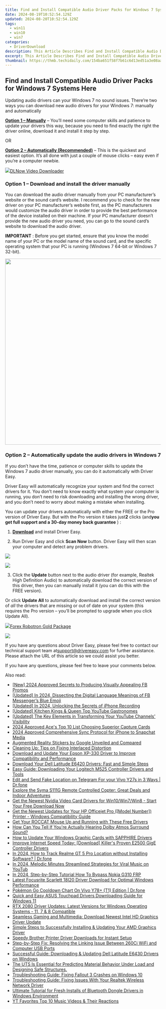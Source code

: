 ```yaml
---
title: Find and Install Compatible Audio Driver Packs for Windows 7 Systems Here!
date: 2024-08-19T10:52:54.129Z
updated: 2024-08-20T10:52:54.129Z
tags:
  - win11
  - win10
  - win7
categories:
  - DriverDownload
description: This Article Describes Find and Install Compatible Audio Driver Packs for Windows 7 Systems Here!
excerpt: This Article Describes Find and Install Compatible Audio Driver Packs for Windows 7 Systems Here!
thumbnail: https://thmb.techidaily.com/154ba651f58f7b61c6d13ed51a3e08aab825faff32ad0111bfbaa0c8293dac8c.jpg
---
```


## Find and Install Compatible Audio Driver Packs for Windows 7 Systems Here

Updating audio drivers can your Windows 7 no sound issues. There’re two ways you can download new audio drivers for your Windows 7: manually and automatically

[**Option 1 – Manually**](https://tools.techidaily.com/drivereasy/download/) – You’ll need some computer skills and patience to update your drivers this way, because you need to find exactly the right the driver online, download it and install it step by step.

OR

[**Option 2 – Automatically (Recommended)**](https://www.drivereasy.com/knowledge/download-audio-drivers-for-windows-7/#option2) – This is the quickest and easiest option. It’s all done with just a couple of mouse clicks – easy even if you’re a computer newbie.

<!-- affiliate ads begin -->
<a href="https://secure.2checkout.com/order/checkout.php?PRODS=4712430&QTY=1&AFFILIATE=108875&CART=1"><img src="https://secure.avangate.com/images/merchant/c404a5adbf90e09631678b13b05d9d7a/products/dlnow_256.png" border="0">DLNow Video Downloader</a>
<!-- affiliate ads end -->
### **Option 1 –**  **Download and install the driver manually**

 You can download the audio driver manually from your PC manufacturer’s website or the sound card’s website. I recommend you to check for the new driver on your PC manufacturer’s website first, as the PC manufacturers would customize the audio driver in order to provide the best performance of the device installed on their machine. If your PC manufacturer doesn’t provide the new audio driver you need, you can go to the sound card’s website to download the audio driver.

**IMPORTANT** : Before you get started, ensure that you know the model name of your PC or the model name of the sound card, and the specific operating system that your PC is running (Windows 7 64-bit or Windows 7 32-bit).

<!-- affiliate ads begin -->
<a href="https://appsumo.8odi.net/c/5597632/2082541/7443" target="_top" id="2082541"><img src="//a.impactradius-go.com/display-ad/7443-2082541" border="0" alt="" width="1200" height="600"/></a><img height="0" width="0" src="https://appsumo.8odi.net/i/5597632/2082541/7443" style="position:absolute;visibility:hidden;" border="0" />
<!-- affiliate ads end -->
### **Option 2 –  Automatically update the audio drivers in Windows 7**

 If you don’t have the time, patience or computer skills to update the Windows 7 audio driver manually, you can do it automatically with Driver Easy.

 Driver Easy will automatically recognize your system and find the correct drivers for it. You don’t need to know exactly what system your computer is running, you don’t need to risk downloading and installing the wrong driver, and you don’t need to worry about making a mistake when installing.

 You can update your drivers automatically with either the FREE or the Pro version of Driver Easy. But with the Pro version it takes just**2** clicks  (and**you get full support and a 30-day money back guarantee** ) :

 1) **[Download](https://tools.techidaily.com/drivereasy/download/)**   and install Driver Easy.

 2) Run Driver Easy and click **Scan Now**   button. Driver Easy will then scan your computer and detect any problem drivers.

<!-- affiliate ads begin -->
<a href="https://secure.2checkout.com/order/checkout.php?PRODS=3727260&QTY=1&AFFILIATE=108875&CART=1"><img src="http://www.aiseesoft.com/avangate/30p/banner.jpg" border="0"></a>
<!-- affiliate ads end -->
![](https://images.drivereasy.com/wp-content/uploads/2018/09/img_5b9a108aef951.jpg)

 3) Click the **Update** button next to the audio driver (for example, Realtek High Definition Audio) to automatically download the correct version of this driver, then you can manually install it (you can do this with the FREE version).

 Or click **Update All**  to automatically download and install the correct version of _all_   the drivers that are missing or out of date on your system (this requires the Pro version – you’ll be prompted to upgrade when you click Update All).

<!-- affiliate ads begin -->
<a href="https://secure.2checkout.com/order/checkout.php?PRODS=4727541&QTY=1&AFFILIATE=108875&CART=1"><img src="https://secure.avangate.com/images/merchant/5f4f7141b65a730b4efb0e0d51f63e94/products/copy_copy_forexrobotronbox.gif" border="0">Forex Robotron Gold Package</a>
<!-- affiliate ads end -->
![](https://images.drivereasy.com/wp-content/uploads/2018/09/img_5b9a10b583bee.jpg)

 If you have any questions about Driver Easy, please feel free to contact our technical support team at[support@drivereasy.com](https://tools.techidaily.com/drivereasy/download/) for further assistance. Please attach the URL of this article so we could assist you better.

If you have any questions, please feel free to leave your comments below.

<ins class="adsbygoogle"
     style="display:block"
     data-ad-format="autorelaxed"
     data-ad-client="ca-pub-7571918770474297"
     data-ad-slot="1223367746"></ins>



<ins class="adsbygoogle"
     style="display:block"
     data-ad-client="ca-pub-7571918770474297"
     data-ad-slot="8358498916"
     data-ad-format="auto"
     data-full-width-responsive="true"></ins>

<span class="atpl-alsoreadstyle">Also read:</span>
<div><ul>
<li><a href="https://facebook-clips.techidaily.com/new-2024-approved-secrets-to-producing-visually-appealing-fb-promos/"><u>[New] 2024 Approved  Secrets to Producing Visually Appealing FB Promos</u></a></li>
<li><a href="https://facebook-video-files.techidaily.com/updated-in-2024-dissecting-the-digital-language-meanings-of-fb-messengers-blue-emoji/"><u>[Updated] In 2024, Dissecting the Digital Language  Meanings of FB Messenger’s Blue Emoji</u></a></li>
<li><a href="https://video-capture.techidaily.com/updated-in-2024-unlocking-the-secrets-of-iphone-recording/"><u>[Updated] In 2024, Unlocking the Secrets of iPhone Recording</u></a></li>
<li><a href="https://eaxpv-info.techidaily.com/updated-kitchen-kings-and-queen-top-youtube-gastronomes/"><u>[Updated] Kitchen Kings & Queen  Top YouTube Gastronomes</u></a></li>
<li><a href="https://youtube-blog.techidaily.com/ed-the-key-elements-in-transforming-your-youtube-channels-visibility/"><u>[Updated] The Key Elements in Transforming Your YouTube Channels' Visibility</u></a></li>
<li><a href="https://youtube-lab.techidaily.com/approved-aces-top-10-list-choosing-superior-capture-cards/"><u>2024 Approved  Ace's Top 10 List  Choosing Superior Capture Cards</u></a></li>
<li><a href="https://snapchat-videos.techidaily.com/2024-approved-comprehensive-sync-protocol-for-iphone-to-snapchat-media/"><u>2024 Approved  Comprehensive Sync Protocol for iPhone to Snapchat Media</u></a></li>
<li><a href="https://extra-hints.techidaily.com/augmented-reality-stickers-by-google-unveiled-and-compared/"><u>Augmented Reality Stickers by Google Unveiled and Compared</u></a></li>
<li><a href="https://data-wizards.techidaily.com/cleaning-up-tips-on-fixing-interlaced-distortion/"><u>Cleaning Up: Tips on Fixing Interlaced Distortion</u></a></li>
<li><a href="https://hardware-help.techidaily.com/download-and-update-your-epson-xp-330-driver-to-improve-compatibility-and-performance/"><u>Download and Update Your Epson XP-330 Driver to Improve Compatibility and Performance</u></a></li>
<li><a href="https://hardware-help.techidaily.com/download-your-dell-latitude-e6420-drivers-fast-and-simple-steps/"><u>Download Your Dell Latitude E6420 Drivers: Fast and Simple Steps</u></a></li>
<li><a href="https://hardware-help.techidaily.com/easy-guide-downloading-your-logitech-m525-controller-drivers-and-tools/"><u>Easy Guide: Downloading Your Logitech M525 Controller Drivers and Tools</u></a></li>
<li><a href="https://location-social.techidaily.com/edit-and-send-fake-location-on-telegram-for-your-vivo-y27s-in-3-ways-drfone-by-drfone-virtual-android/"><u>Edit and Send Fake Location on Telegram For your Vivo Y27s in 3 Ways | Dr.fone</u></a></li>
<li><a href="https://buynow-info.techidaily.com/explore-the-syma-s111g-remote-controlled-copter-great-deals-and-indoor-adventures/"><u>Explore the Syma S111G Remote Controlled Copter: Great Deals and Indoor Adventures</u></a></li>
<li><a href="https://hardware-help.techidaily.com/get-the-newest-nvidia-video-card-drivers-for-win10win7win8-start-your-free-download-now/"><u>Get the Newest Nvidia Video Card Drivers for Win10/Win7/Win8 - Start Your Free Download Now</u></a></li>
<li><a href="https://hardware-help.techidaily.com/get-the-newest-updates-for-your-hp-officejet-pro-model-number-printer-windows-compatibility-guide/"><u>Get the Newest Updates for Your HP Officejet Pro ([Model Number]) Printer - Windows Compatibility Guide</u></a></li>
<li><a href="https://hardware-help.techidaily.com/get-your-roccat-mouse-up-and-running-with-these-free-drivers/"><u>Get Your ROCCAT Mouse Up and Running with These Free Drivers</u></a></li>
<li><a href="https://techtrends.techidaily.com/how-can-you-tell-if-youre-actually-hearing-dolby-atmos-surround-sound/"><u>How Can You Tell If You're Actually Hearing Dolby Atmos Surround Sound?</u></a></li>
<li><a href="https://hardware-help.techidaily.com/how-to-update-your-windows-graphic-cards-with-sapphire-drivers/"><u>How to Update Your Windows Graphic Cards with SAPPHIRE Drivers</u></a></li>
<li><a href="https://hardware-help.techidaily.com/improve-internet-speed-today-download-killers-proven-e2500-gige-controller-drivers/"><u>Improve Internet Speed Today: [Download] Killer's Proven E2500 GigE Controller Drivers</u></a></li>
<li><a href="https://android-location-track.techidaily.com/in-2024-how-to-track-realme-gt-5-pro-location-without-installing-software-drfone-by-drfone-virtual-android/"><u>In 2024, How to Track Realme GT 5 Pro Location without Installing Software? | Dr.fone</u></a></li>
<li><a href="https://youtube-web.techidaily.com/24-melodic-minutes-streamlined-strategies-for-viral-music-on-youtub/"><u>In 2024, Melodic Minutes  Streamlined Strategies for Viral Music on YouTub</u></a></li>
<li><a href="https://android-frp.techidaily.com/in-2024-step-by-step-tutorial-how-to-bypass-nokia-g310-frp-by-drfone-android/"><u>In 2024, Step-by-Step Tutorial How To Bypass Nokia G310 FRP</u></a></li>
<li><a href="https://hardware-help.techidaily.com/latest-focusrite-scarlett-18i20-driver-download-for-optimal-windows-performance/"><u>Latest Focusrite Scarlett 18I20 Driver Download for Optimal Windows Performance</u></a></li>
<li><a href="https://change-location.techidaily.com/pokemon-go-cooldown-chart-on-vivo-y78plus-t1-edition-drfone-by-drfone-virtual-android/"><u>Pokémon Go Cooldown Chart On Vivo Y78+ (T1) Edition | Dr.fone</u></a></li>
<li><a href="https://hardware-help.techidaily.com/quick-and-easy-asus-touchpad-drivers-downloading-guide-for-windows-11/"><u>Quick and Easy ASUS Touchpad Drivers Downloading Guide for Windows 11</u></a></li>
<li><a href="https://hardware-help.techidaily.com/rtx-2080-driver-updates-latest-versions-for-windows-operating-systems-11-7-and-8-compatible/"><u>RTX 2080 Driver Updates: Latest Versions for Windows Operating Systems - 11, 7 & 8 Compatible</u></a></li>
<li><a href="https://hardware-help.techidaily.com/seamless-gaming-and-multimedia-download-newest-intel-hd-graphics-driver-update/"><u>Seamless Gaming and Multimedia: Download Newest Intel HD Graphics Driver Update</u></a></li>
<li><a href="https://hardware-help.techidaily.com/simple-steps-to-successfully-installing-and-updating-your-amd-graphics-driver/"><u>Simple Steps to Successfully Installing & Updating Your AMD Graphics Driver</u></a></li>
<li><a href="https://hardware-help.techidaily.com/speedy-brother-printer-driver-downloads-for-instant-setup/"><u>Speedy Brother Printer Driver Downloads for Instant Setup</u></a></li>
<li><a href="https://hardware-help.techidaily.com/step-by-step-fix-resolving-the-linking-issue-between-260ci-wifi-and-computer-usb-ports/"><u>Step-by-Step Fix: Resolving the Linking Issue Between 260Ci WiFi and Computer USB Ports</u></a></li>
<li><a href="https://hardware-help.techidaily.com/successful-guide-downloading-and-updating-dell-latitude-e6430-drivers-on-windows/"><u>Successful Guide: Downloading & Updating Dell Latitude E6430 Drivers on Windows</u></a></li>
<li><a href="https://hardware-help.techidaily.com/the-uts-is-essential-for-predicting-material-behavior-under-load-and-designing-safe-structures/"><u>The UTS Is Essential for Predicting Material Behavior Under Load and Designing Safe Structures.</u></a></li>
<li><a href="https://win-answers.techidaily.com/troubleshooting-guide-fixing-fallout-3-crashes-on-windows-10/"><u>Troubleshooting Guide: Fixing Fallout 3 Crashes on Windows 10</u></a></li>
<li><a href="https://hardware-help.techidaily.com/troubleshooting-guide-fixing-issues-with-your-realtek-wireless-network-driver/"><u>Troubleshooting Guide: Fixing Issues With Your Realtek Wireless Network Driver</u></a></li>
<li><a href="https://hardware-help.techidaily.com/ultimate-tutorial-for-fresh-installs-of-bluetooth-dongle-drivers-in-windows-environment/"><u>Ultimate Tutorial for Fresh Installs of Bluetooth Dongle Drivers in Windows Environment</u></a></li>
<li><a href="https://youtube-video-recordings.techidaily.com/yt-favorites-top-10-music-videos-and-their-reactions/"><u>YT Favorites  Top 10 Music Videos & Their Reactions</u></a></li>
</ul></div>
